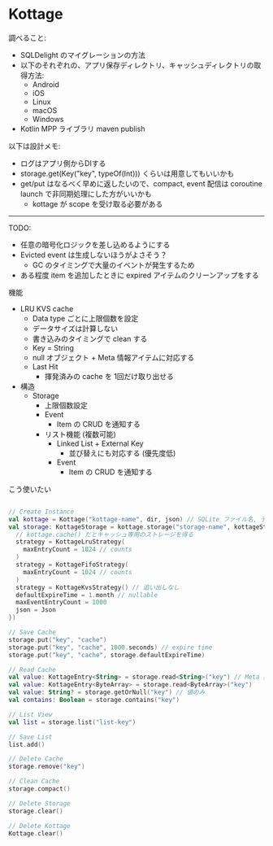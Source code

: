 # Kottage

調べること:

* SQLDelight のマイグレーションの方法
* 以下のそれぞれの、アプリ保存ディレクトリ、キャッシュディレクトリの取得方法:
  * Android
  * iOS
  * Linux
  * macOS
  * Windows
* Kotlin MPP ライブラリ maven publish

以下は設計メモ:

* ログはアプリ側からDIする
* storage.get(Key("key", typeOf(Int))) くらいは用意してもいいかも
* get/put はなるべく早めに返したいので、compact, event 配信は coroutine launch で非同期処理にした方がいいかも
  * kottage が scope を受け取る必要がある

---

TODO:

* 任意の暗号化ロジックを差し込めるようにする
* Evicted event は生成しないほうがよさそう？
  * GC のタイミングで大量のイベントが発生するため
* ある程度 item を追加したときに expired アイテムのクリーンアップをする

機能

* LRU KVS cache
  * Data type ごとに上限個数を設定
  * データサイズは計算しない
  * 書き込みのタイミングで clean する
  * Key = String
  * null オブジェクト + Meta 情報アイテムに対応する
  * Last Hit
    * 揮発済みの cache を 1回だけ取り出せる
* 構造
  * Storage
    * 上限個数設定
    * Event
      * Item の CRUD を通知する
    * リスト機能 (複数可能)
      * Linked List + External Key
        * 並び替えにも対応する (優先度低)
      * Event
        * Item の CRUD を通知する

こう使いたい

```kotlin

// Create Instance
val kottage = Kottage("kottage-name", dir, json) // SQLite ファイル名, ディレクトリ名
val storage: KottageStorage = kottage.storage("storage-name", kottageStorage {
  // kottage.cache() だとキャッシュ専用のストレージを得る
  strategy = KottageLruStrategy(
    maxEntryCount = 1024 // counts
  )
  strategy = KottageFifoStrategy(
    maxEntryCount = 1024 // counts
  )
  strategy = KottageKvsStrategy() // 追い出しなし
  defaultExpireTime = 1.month // nullable
  maxEventEntryCount = 1000
  json = Json
})

// Save Cache
storage.put("key", "cache")
storage.put("key", "cache", 1000.seconds) // expire time
storage.put("key", "cache", storage.defaultExpireTime)

// Read Cache
val value: KottageEntry<String> = storage.read<String>("key") // Meta 要素あり
val value: KottageEntry<ByteArray> = storage.read<ByteArray>("key")
val value: String? = storage.getOrNull("key") // 値のみ
val contains: Boolean = storage.contains("key")

// List View
val list = storage.list("list-key")

// Save List
list.add()

// Delete Cache
storage.remove("key")

// Clean Cache
storage.compact()

// Delete Storage
storage.clear()

// Delete Kottage
Kottage.clear()

```
